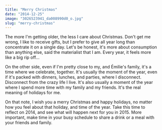 ```yaml
---
title: "Merry Christmas"
date: "2014-12-25"
image: "3026523941_da008990d0_o.jpg"
slug: "merry-christmas"
---
```


The more I'm getting older, the less I care about Christmas. Don't get me wrong, I like to receive gifts, but I prefer to give all year long than concentrate it on a single day. Let's be honest, it's more about consumption than anything else, said the materialist that I am. Every year, it feels more like a big rip off...

On the other side, even if I'm pretty close to my, and Émilie's family, it's a time where we celebrate, together. It's usually the moment of the year, even if it's packed with dinners, lunches, and parties, where I disconnect. Disconnect from the crazy life I live. It's also usually a moment of the year where I spend more time with my family and my friends. It's the real meaning of holidays for me.

On that note, I wish you a merry Christmas and happy holidays, no matter how you feel about that holiday, and time of the year. Take this time to reflect on 2014, and see what will happen next for you in 2015. More important, make time in your busy schedule to share a drink or a meal with your friends and family.
